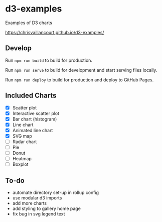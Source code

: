 # d3-examples

Examples of D3 charts

https://chrisvaillancourt.github.io/d3-examples/

## Develop

Run `npm run build` to build for production.

Run `npm run serve` to build for development and start serving files locally.

Run `npm run deploy` to build for production and deploy to GitHub Pages.

## Included Charts

- [x] Scatter plot
- [x] Interactive scatter plot
- [x] Bar chart (histogram)
- [x] Line chart
- [x] Animated line chart
- [x] SVG map
- [ ] Radar chart
- [ ] Pie
- [ ] Donut
- [ ] Heatmap
- [ ] Boxplot

## To-do

- automate directory set-up in rollup config
- use modular d3 imports
- add more charts
- add styling to gallery home page
- fix bug in svg legend text
